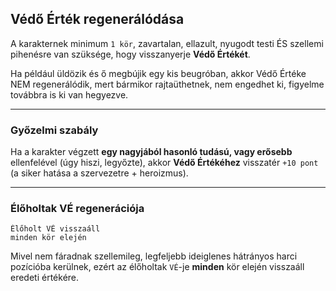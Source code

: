 ## Védő Érték regenerálódása

A karakternek minimum `1 kör`, zavartalan, ellazult, nyugodt testi ÉS szellemi pihenésre van szüksége, hogy visszanyerje **Védő Értékét**.

Ha például üldözik és ő megbújik egy kis beugróban, akkor Védő Értéke NEM regenerálódik, mert bármikor rajtaüthetnek, nem engedhet ki, figyelme továbbra is ki van hegyezve.

---
### Győzelmi szabály

Ha a karakter végzett **egy nagyjából hasonló tudású, vagy erősebb** ellenfelével (úgy hiszi, legyőzte), akkor **Védő Értékéhez** visszatér `+10 pont` (a siker hatása a szervezetre + heroizmus).

---
### Élőholtak VÉ regenerációja

```
Élőholt VÉ visszaáll
minden kör elején
```

Mivel nem fáradnak szellemileg, legfeljebb ideiglenes hátrányos harci pozícióba kerülnek, ezért az élőholtak `VÉ`-je **minden** kör elején visszaáll eredeti értékére.
